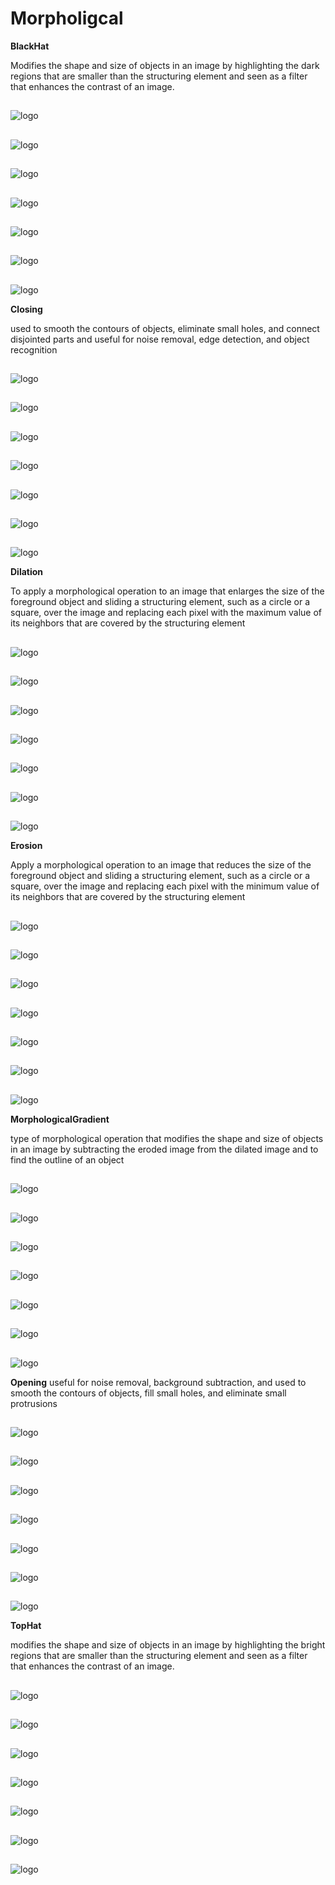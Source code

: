 # **Morpholigcal**

**BlackHat**

Modifies the shape and size of objects in an image by highlighting the dark regions that are smaller than the structuring element and seen as a filter that enhances the contrast of an image.

##

![logo](<_media/AdvanceFunction/Morpholigcal/BlackHat/blackhat%20after(border_default).png>)

##

![logo](<_media/AdvanceFunction/Morpholigcal/BlackHat/blackhat%20after(border_reflect).png>)

##

![logo](<_media/AdvanceFunction/Morpholigcal/BlackHat/blackhat%20after(border_reflect101).png>)

##

![logo](<_media/AdvanceFunction/Morpholigcal/BlackHat/blackhat(border_constant).png>)

##

![logo](<_media/AdvanceFunction/Morpholigcal/BlackHat/blackhat(border_isolated).png>)

##

![logo](<_media/AdvanceFunction/Morpholigcal/BlackHat/blackhat(border_reflect_101).png>)

##

![logo](<_media/AdvanceFunction/Morpholigcal/BlackHat/blackhat(border_replicate).png>)

**Closing**

used to smooth the contours of objects, eliminate small holes, and connect disjointed parts and useful for noise removal, edge detection, and object recognition

##

![logo](<_media/AdvanceFunction/Morpholigcal/Closing/closing%20(border_constant).png>)

##

![logo](<_media/AdvanceFunction/Morpholigcal/Closing/closing%20after%20(border_reflect).png>)

##

![logo](<_media/AdvanceFunction/Morpholigcal/Closing/closing%20after%20(border_reflect101).png>)

##

![logo](<_media/AdvanceFunction/Morpholigcal/Closing/closing(border_default).png>)

##

![logo](<_media/AdvanceFunction/Morpholigcal/Closing/closing(border_reflect_101).png>)

##

![logo](<_media/AdvanceFunction/Morpholigcal/Closing/closing(border_replicate).png>)

##

![logo]()

**Dilation**

To apply a morphological operation to an image that enlarges the size of the foreground object and sliding a structuring element, such as a circle or a square, over the image and replacing each pixel with the maximum value of its neighbors that are covered by the structuring element

##

![logo](<_media/AdvanceFunction/Morpholigcal/Dilation/dilaton%20(border_reflect_101).png>)

##

![logo](<_media/AdvanceFunction/Morpholigcal/Dilation/dilaton(border_constant).png>)

##

![logo](<_media/AdvanceFunction/Morpholigcal/Dilation/dilaton(border_default).png>)

##

![logo](<_media/AdvanceFunction/Morpholigcal/Dilation/dilaton(border_isolated).png>)

##

![logo](<_media/AdvanceFunction/Morpholigcal/Dilation/dilaton(border_reflect).png>)

##

![logo](<_media/AdvanceFunction/Morpholigcal/Dilation/dilaton(border_reflect101).png>)

##

![logo](<_media/AdvanceFunction/Morpholigcal/Dilation/dilaton(border_replicate).png>)

**Erosion**

Apply a morphological operation to an image that reduces the size of the foreground object and sliding a structuring element, such as a circle or a square, over the image and replacing each pixel with the minimum value of its neighbors that are covered by the structuring element

##

![logo](<_media/AdvanceFunction/Morpholigcal/Erosion/erosian%20(border_isolated).png>)

##

![logo](<_media/AdvanceFunction/Morpholigcal/Erosion/erosian(border_constant).png>)

##

![logo](<_media/AdvanceFunction/Morpholigcal/Erosion/erosian(border_default).png>)

##

![logo](<_media/AdvanceFunction/Morpholigcal/Erosion/erosian(border_reflect).png>)

##

![logo](<_media/AdvanceFunction/Morpholigcal/Erosion/erosian(border_reflect101).png>)

##

![logo](<_media/AdvanceFunction/Morpholigcal/Erosion/erosian(border_reflect_101).png>)

##

![logo](<_media/AdvanceFunction/Morpholigcal/Erosion/erosian(border_replicate).png>)

**MorphologicalGradient**

type of morphological operation that modifies the shape and size of objects in an image by subtracting the eroded image from the dilated image and to find the outline of an object

##

![logo](<_media/AdvanceFunction/Morpholigcal/MorphologicalGradient/Gradient%20(border_constant).png>)

##

![logo](<_media/AdvanceFunction/Morpholigcal/MorphologicalGradient/Gradient%20(border_default).png>)

##

![logo](<_media/AdvanceFunction/Morpholigcal/MorphologicalGradient/Gradient%20(border_isolated.png)>)

##

![logo](<_media/AdvanceFunction/Morpholigcal/MorphologicalGradient/Gradient%20(border_reflect).png>)

##

![logo](<_media/AdvanceFunction/Morpholigcal/MorphologicalGradient/Gradient%20(border_reflect_101).png>)

##

![logo](<_media/AdvanceFunction/Morpholigcal/MorphologicalGradient/Gradient(border_reflect101).png>)

##

![logo](<_media/AdvanceFunction/Morpholigcal/MorphologicalGradient/Gradient(border_replicate).png>)

**Opening**
useful for noise removal, background subtraction, and used to smooth the contours of objects, fill small holes, and eliminate small protrusions

##

![logo](<_media/AdvanceFunction/Morpholigcal/Opening/opening(border_constant).png>)

##

![logo](<_media/AdvanceFunction/Morpholigcal/Opening/opening(border_default).png>)

##

![logo](<_media/AdvanceFunction/Morpholigcal/Opening/opening(border_isolated).png>)

##

![logo](<_media/AdvanceFunction/Morpholigcal/Opening/opening(border_reflect).png>)

##

![logo](<_media/AdvanceFunction/Morpholigcal/Opening/opening(border_reflect101).png>)

##

![logo](<_media/AdvanceFunction/Morpholigcal/Opening/opening(border_reflect_101).png>)

##

![logo](<_media/AdvanceFunction/Morpholigcal/Opening/opening(border_replicate).png>)

**TopHat**

modifies the shape and size of objects in an image by highlighting the bright regions that are smaller than the structuring element and seen as a filter that enhances the contrast of an image.

##

![logo](<_media/AdvanceFunction/Morpholigcal/TopHat/tophat%20%20(border_default).png>)

##

![logo](<_media/AdvanceFunction/Morpholigcal/TopHat/tophat%20%20(border_isolated).png>)

##

![logo](<_media/AdvanceFunction/Morpholigcal/TopHat/tophat%20(border_constant).png>)

##

![logo](<_media/AdvanceFunction/Morpholigcal/TopHat/tophat%20(border_reflect).png>)

##

![logo](<_media/AdvanceFunction/Morpholigcal/TopHat/tophat%20(border_replicate).png>)

##

![logo](<_media/AdvanceFunction/Morpholigcal/TopHat/tophat%20after%20(border_reflect101).png>)

##

![logo](<_media/AdvanceFunction/Morpholigcal/TopHat/tophat(border_reflect_101).png>)
